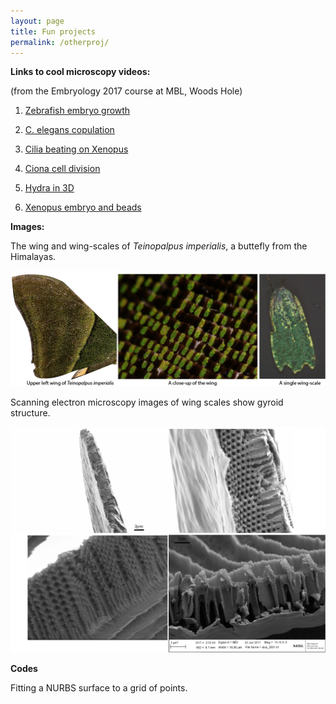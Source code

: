 ```yaml
---
layout: page
title: Fun projects
permalink: /otherproj/
---
```


**Links to cool microscopy videos:** 

(from the Embryology 2017 course at MBL, Woods Hole)

1. [Zebrafish embryo growth](https://vimeo.com/331514590)

2. [C. elegans copulation](https://vimeo.com/331515115)

3. [Cilia beating on Xenopus](https://vimeo.com/331513807)

4. [Ciona cell division](https://vimeo.com/331514404)

5. [Hydra in 3D](https://vimeo.com/331514151)

6. [Xenopus embryo and beads](https://vimeo.com/331515496)

**Images:**

The wing and wing-scales of _Teinopalpus imperialis_, a buttefly from the Himalayas. 

![Butterfly wings](/images/Teinopalpus_imperialis.png)

Scanning electron microscopy images of wing scales show gyroid structure. 

![SEM images of butterfly wings](/images/Teinopalpus_SEM.png)

**Codes**

Fitting a NURBS surface to a grid of points.




<!-- Art. Quotes. Embryology. Other projects.  --> 

<!-- This is the base Jekyll theme. You can find out more info about customizing your Jekyll theme, as well as basic Jekyll usage documentation at [jekyllrb.com](https://jekyllrb.com/)

You can find the source code for Minima at GitHub:
[jekyll][jekyll-organization] /
[minima](https://github.com/jekyll/minima)

You can find the source code for Jekyll at GitHub:
[jekyll][jekyll-organization] /
[jekyll](https://github.com/jekyll/jekyll)


[jekyll-organization]: https://github.com/jekyll -->